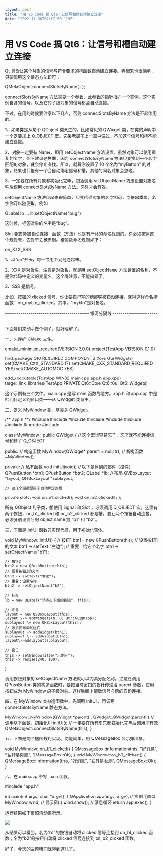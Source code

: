 ```yaml
---
layout: post
title: "用 VS Code 搞 Qt6：让信号和槽自动建立连接"
date: "2022-11-06T07:17:50.119Z"
---
```

用 VS Code 搞 Qt6：让信号和槽自动建立连接
===========================

Qt 具备让某个对象的信号与符合要求的槽函数自动建立连接。弄起来也很简单，只要调用这个静态方法即可：

QMetaObject::connectSlotsByName(...);

connectSlotsByName 方法需要一个参数，此参数的指针指向一个实例，这个实例自身的信号，以及它的子级对象的信号都会自动连接。

不过，在用的时候要注意以下几点，否则 connectSlotsByName 方法是不起作用的。

1、如果类是从某个 QObject 类派生的，比如常见的 QWidget 类，在类的声明中一个定要加上 Q\_OBJECT 宏。这条老周在上一篇中说过，不加这个信号和槽不能建立连接。

2、对象一定要有 Name，即用 setObjectName 方法设置。虽然对象可以使用重复的名字，但不建议这样做，因为 connectSlotsByName 方法只要找到一个名字匹配的对象，就会停止查找。所以，就算你设置了 10 个名为“myButton” 的对象，结果也只能有一个会自动绑定信号和槽，其他的同名对象会忽略。

3、一定要在所有对象都初始化完毕，包括调用 setObjectName 方法设置对象名称后调用 connectSlotsByName 方法。这样才会有效。

setObjectName 方法用起来很简单，只要传递对象的名字即可，字符串类型。名字你可以随便取。例如

QLabel lb ...
lb.setObjectName("bug");

这时候，标签对象的名字是“bug”。

Slot 要支持被自动连接，函数（方法）也是有严格的命名规则的。你必须按照这个规则来，否则不会被识别。槽函数命名规则如下：

on\_XXX\_SSS

1、以“on”开头，每一节用下划线连起来。

2、XXX 是对象名，注意是对象名，就是用 setObjectName 方法设置的名称，不是你代码中定义的变量名。这个得注意，不能搞错了。

3、SSS 是信号。

比如，按钮的 clicked 信号，你让要自己写的槽能够被自动连接，就得这样命名槽函数：on\_mybtn\_clicked。其中，“mybtn”是对象名。

\------------------------------------------- 银河分隔线 ------------------------------------------

下面咱们来动手做个例子，就好理解了。

一、先弄好 CMake 文件。

cmake\_minimum\_required(VERSION 3.0.0)
project(TestApp VERSION 0.1.0)

find\_package(Qt6 REQUIRED COMPONENTS Core Gui Widgets)
set(CMAKE\_CXX\_STANDARD 17)
set(CMAKE\_CXX\_STANDARD\_REQUIRED YES)
set(CMAKE\_AUTOMOC YES)

add\_executable(TestApp WIN32 main.cpp app.h app.cpp)
target\_link\_libraries(TestApp PRIVATE Qt6::Core Qt6::Gui Qt6::Widgets)

这个示例有三个文件。main.cpp 是写 main 函数的地方。app.h 和 app.cpp 中是咱们自定义的窗口类——从 QWidget 类派生。

二、定义 MyWindow 类，基类是 QWidget。

/\*\* app.h \*\*/
#include <QMetaObject>
#include <QWidget>
#include <QApplication>
#include <QObject>
#include <QLabel>
#include <QPushButton>
#include <QMessageBox>
#include <QVBoxLayout>
#include <QHBoxLayout>

class MyWindow : public QWidget 
{
    // 这个宏很容易忘了，忘了就不能连接信号和槽了
    Q\_OBJECT

public:
    // 构造函数
    MyWindow(QWidget\* parent = nullptr);
    // 析构函数
    ~MyWindow();

private:
    // 私有函数
    void initUi(void);
    // 以下是用到的部件（控件）
    QPushButton \*btn1;
    QPushButton \*btn2;
    QLabel \*lb;
    // 布局
    QVBoxLayout \*layout;
    QHBoxLayout \*sublayout;

    // 这几个函数是用于自动绑定的槽
private slots:
    void on\_b1\_clicked();
    void on\_b2\_clicked();
};

所有 QObject 的子类，想使用 Signal 和 Slot ，必须调用 Q\_OBJECT 宏。这里有两个按钮，on\_b1\_clicked 和 on\_b2\_clicked 都是槽。要让两个按钮自动连接，必须分别设置它的 object name 为 “b1” 和 “b2”。

三、下面是 initUi 函数的实现代码，用于初始化窗体。

void MyWindow::initUi()
{
    // 按钮1
    btn1 = new QPushButton(this);
    // 设置按钮1的文本
    btn1 -> setText("左边");
    // 重要：给它个名字
    btn1 -> setObjectName("b1");

    // 按钮2
    btn2 = new QPushButton(this);
    // 设置按钮2的文本
    btn2 -> setText("右边");
    // 重要：设置名称
    btn2 -> setObjectName("b2");

    // 标签
    lb = new QLabel("请点击下面的按钮", this);

    // 布局
    layout = new QVBoxLayout(this);
    layout \-> addWidget(lb, 0, Qt::AlignTop);
    sublayout \= new QHBoxLayout(this);
    // 添加要布局的组件
    sublayout -> addWidget(btn1);
    sublayout \-> addWidget(btn2);
    layout\->addLayout(sublayout);

    // 窗口
    this -> setWindowTitle("示例王");
    this -> resize(240, 100);
}

调用按钮对象的 setObjectName 方法就可以为其分配名称。注意在调用 QPushButton 类的构造函数时，要把当前窗口的指针传递给 parent 参数，使用按钮成为 MyWindow 的子级对象。这样后面才能做信号与槽的自动连接。

四、在 MyWindow 类构造函数中，先调用 initUi ，再调用 connectSlotsByName 静态方法。

MyWindow::MyWindow(QWidget \*parent)
    : QWidget::QWidget(parent)
{
    // 调用以下函数，初始化UI
    initUi();
    // 一定要在所有东东都初始化完毕后调用才有效
    QMetaObject::connectSlotsByName(this);
}

五、下面是两个槽函数的实现。功能简单，用 QMessageBox 显示弹出框。

void MyWindow::on\_b1\_clicked()
{
    QMessageBox::information(this, "好消息", "左转是男厕", QMessageBox::Ok);
}
void MyWindow::on\_b2\_clicked()
{
    QMessageBox::information(this, "好消息", "右转是女厕", QMessageBox::Ok);
}

六、在 main.cpp 中写 main 函数。

#include "app.h"

int main(int argc, char \*argv\[\])
{
    QApplication app(argc, argv);
    // 实例化窗口
    MyWindow wind;
    // 显示窗口
    wind.show();
    // 消息循环
    return app.exec();
}

运行结果如下面超清动画所示。

![](https://img2022.cnblogs.com/blog/367389/202211/367389-20221106122006180-738215357.gif)

从结果可以看到，名为“b1”的按钮自动将 clicked 信号连接到 on\_b1\_clicked 函数；名为“b2”的按钮自动将 clicked 信号连接到 on\_b2\_clicked 函数。

好了，今天的主题咱们就聊到这儿了。